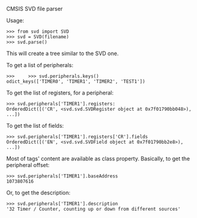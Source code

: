 CMSIS SVD file parser

Usage:

    >>> from svd import SVD
    >>> svd = SVD(filename)
    >>> svd.parse()
This will create a tree similar to the SVD one.

To get a list of peripherals:

    >>>     >>> svd.peripherals.keys()
    odict_keys(['TIMER0', 'TIMER1', 'TIMER2', 'TEST1'])

To get the list of registers, for a peripheral:

    >>> svd.peripherals['TIMER1'].registers:
    OrderedDict([('CR', <svd.svd.SVDRegister object at 0x7f01790bb048>), ...])

To get the list of fields:

    >>> svd.peripherals['TIMER1'].registers['CR'].fields
    OrderedDict([('EN', <svd.svd.SVDField object at 0x7f01790bb2e8>), ...])

Most of tags' content are available as class property.
Basically, to get the peripheral offset:

    >>> svd.peripherals['TIMER1'].baseAddress
    1073807616

Or, to get the description:

    >>> svd.peripherals['TIMER1'].description
    '32 Timer / Counter, counting up or down from different sources'
